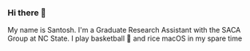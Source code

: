 ### Hi there 👋

<!--
**SantoshSrivatsan24/SantoshSrivatsan24** is a ✨ _special_ ✨ repository because its `README.md` (this file) appears on your GitHub profile. -->

My name is Santosh. I'm a Graduate Research Assistant with the SACA Group at NC State. I play basketball :basketball: and rice macOS in my spare time 



